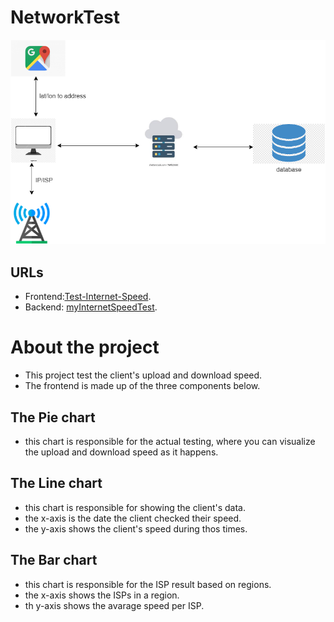 # NetworkTest

<p></p>

![design](https://github.com/tsxepo-web/test-internet-speed-frontend/blob/master/speedTestFront.drawio.png)

## URLs
* Frontend:[Test-Internet-Speed](https://gray-glacier-0556ff10f.3.azurestaticapps.net).
* Backend: [myInternetSpeedTest](https://github.com/tsxepo-web/MyInternetSpeed.git).

# About the project
* This project test the client's upload and download speed.
* The frontend is made up of the three components below.

## The Pie chart
* this chart is responsible for the actual testing, where you can visualize the upload and download speed as it happens.

## The Line chart
* this chart is responsible for showing the client's data.
* the x-axis is the date the client checked their speed.
* the y-axis shows the client's speed during thos times.

## The Bar chart
* this chart is responsible for the ISP result based on regions.
* the x-axis shows the ISPs in a region.
* th y-axis shows the avarage speed per ISP.